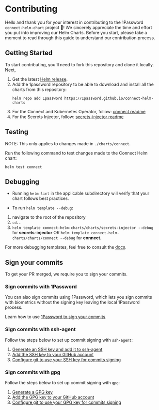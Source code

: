 # Contributing

Hello and thank you for your interest in contributing to the 1Password `connect-helm-chart` project 👋! We sincerely appreciate the time and effort you put into improving our Helm Charts. Before you start, please take a moment to read through this guide to understand our contribution process.

## Getting Started

To start contributing, you'll need to fork this repository and clone it locally. Next,

1. Get the latest [Helm release](https://github.com/helm/helm#install).
2. Add the 1password repository to be able to download and install all the charts from this repository:
   ```
   helm repo add 1password https://1password.github.io/connect-helm-charts
   ```
3. For the Connect and Kubernetes Operator, follow: [connect readme](./charts/connect/README.md)
4. For the Secrets Injector, follow: [secrets-injector readme](./charts/secrets-injector/README.md)

## Testing

NOTE: This only applies to changes made in `./charts/connect`.

Run the following command to test changes made to the Connect Helm chart:

```
helm test connect
```

## Debugging

- Running `helm lint` in the applicable subdirectory will verify that your chart follows best practices.

- To run `helm template --debug`:

1. navigate to the root of the repository
2. `cd..`
3. `helm template connect-helm-charts/charts/secrets-injector --debug` for **secrets-injector** OR `helm template connect-helm-charts/charts/connect --debug` for **connect**.

For more debugging templates, feel free to consult the [docs](https://helm.sh/docs/chart_template_guide/debugging/).

## Sign your commits

To get your PR merged, we require you to sign your commits.

### Sign commits with 1Password

You can also sign commits using 1Password, which lets you sign commits with biometrics without the signing key leaving the local 1Password process.

Learn how to use [1Password to sign your commits](https://developer.1password.com/docs/ssh/git-commit-signing/).

### Sign commits with ssh-agent

Follow the steps below to set up commit signing with `ssh-agent`:

1. [Generate an SSH key and add it to ssh-agent](https://docs.github.com/en/authentication/connecting-to-github-with-ssh/generating-a-new-ssh-key-and-adding-it-to-the-ssh-agent)
2. [Add the SSH key to your GitHub account](https://docs.github.com/en/authentication/connecting-to-github-with-ssh/adding-a-new-ssh-key-to-your-github-account)
3. [Configure git to use your SSH key for commits signing](https://docs.github.com/en/authentication/managing-commit-signature-verification/telling-git-about-your-signing-key#telling-git-about-your-ssh-key)

### Sign commits with gpg

Follow the steps below to set up commit signing with `gpg`:

1. [Generate a GPG key](https://docs.github.com/en/authentication/managing-commit-signature-verification/generating-a-new-gpg-key)
2. [Add the GPG key to your GitHub account](https://docs.github.com/en/authentication/managing-commit-signature-verification/adding-a-gpg-key-to-your-github-account)
3. [Configure git to use your GPG key for commits signing](https://docs.github.com/en/authentication/managing-commit-signature-verification/telling-git-about-your-signing-key#telling-git-about-your-gpg-key)
